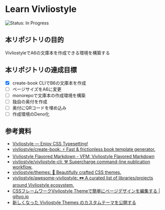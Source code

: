 # Learn Vivliostyle
<!-- ![Status: ToDo](https://flat.badgen.net/static/Status/ToDo/red) -->
![Status: In Progress](https://flat.badgen.net/static/Status/In%20Progress/yellow)
<!-- ![Status: Done](https://flat.badgen.net/static/Status/Done/green) -->

## 本リポジトリの目的
VivliostyleでA6の文庫本を作成できる環境を構築する

## 本リポジトリの達成目標
- [x] create-book CLIでB6の文庫本を作成
- [ ] ページサイズをA6に変更
- [ ] monorepoで文庫本の作成環境を構築
- [ ] 独自の奥付を作成
- [ ] 奥付にQRコードを埋め込み
- [ ] 作成環境のDeno化

## 参考資料
- [Vivliostyle — Enjoy CSS Typesetting!](https://vivliostyle.org)
- [vivliostyle/create-book: ⚡️ Fast & frictionless book template generator.](https://github.com/vivliostyle/create-book)
- [Vivliostyle Flavored Markdown - VFM: Vivliostyle Flavored Markdown](https://vivliostyle.github.io/vfm/#/vfm)
- [vivliostyle/vivliostyle-cli: ⚒ Supercharge command-line publication workflow.](https://github.com/vivliostyle/vivliostyle-cli#readme)
- [vivliostyle/themes: 💅 Beautifully crafted CSS themes.](https://github.com/vivliostyle/themes#readme)
- [vivliostyle/awesome-vivliostyle: 🕶 A curated list of libraries/projects around Vivliostyle ecosystem.](https://github.com/vivliostyle/awesome-vivliostyle#readme)
- [CSSフレームワークVivliostyle Themeで簡単にページデザインを編集する | gihyo.jp](https://gihyo.jp/article/2024/04/vivliostyle-03)
- [新しくなった Vivliostyle Themes のカスタムテーマを公開する](https://zenn.dev/macneko/articles/e08dcfaef8e6b0)
